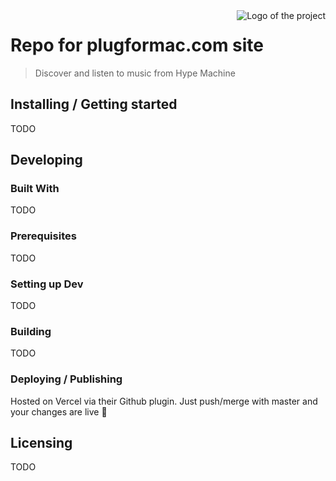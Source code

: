 <img src="./public/favicon.ico" alt="Logo of the project" align="right">

# Repo for plugformac.com site

> Discover and listen to music from Hype Machine

## Installing / Getting started

TODO

<!-- A quick introduction of the minimal setup you need to get a hello world up & running.

```shell
commands here
```

Here you should say what actually happens when you execute the code above. -->

## Developing

### Built With

TODO

<!-- List main libraries, frameworks used including versions (React, Angular etc...) -->

### Prerequisites

TODO

<!-- What is needed to set up the dev environment. For instance, global dependencies or any other tools. include download links. -->

### Setting up Dev

TODO

<!-- Here's a brief intro about what a developer must do in order to start developing
the project further:

```shell
git clone https://github.com/your/your-project.git
cd your-project/
packagemanager install
```

And state what happens step-by-step. If there is any virtual environment, local server or database feeder needed, explain here. -->

### Building

TODO

<!-- If your project needs some additional steps for the developer to build the
project after some code changes, state them here. for example:

```shell
./configure
make
make install
```

Here again you should state what actually happens when the code above gets
executed. -->

### Deploying / Publishing

Hosted on Vercel via their Github plugin. Just push/merge with master and your changes are live 🎉

## Licensing

TODO

<!-- State what the license is and how to find the text version of the license. -->

